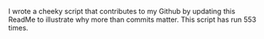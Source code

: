 I wrote a cheeky script that contributes to my Github by updating this ReadMe to illustrate why more than commits matter. This script has run 553 times.